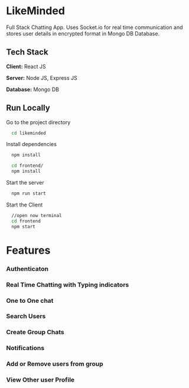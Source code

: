 
# LikeMinded

Full Stack Chatting App.
Uses Socket.io for real time communication and stores user details in encrypted format in Mongo DB Database.
## Tech Stack

**Client:** React JS

**Server:** Node JS, Express JS

**Database:** Mongo DB
  
## Run Locally

Go to the project directory

```bash
  cd likeminded
```

Install dependencies

```bash
  npm install
```

```bash
  cd frontend/
  npm install
```

Start the server

```bash
  npm run start
```
Start the Client

```bash
  //open now terminal
  cd frontend
  npm start
```

  
# Features

### Authenticaton  
### Real Time Chatting with Typing indicators  
### One to One chat  
### Search Users  
### Create Group Chats  
### Notifications  
### Add or Remove users from group  
### View Other user Profile  
